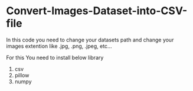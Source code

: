 # Convert-Images-Dataset-into-CSV-file

In this code you need to change your datasets path and change your images extention like .jpg, .png, .jpeg, etc...

For this You need to install below library

1) csv
2) pillow
3) numpy
